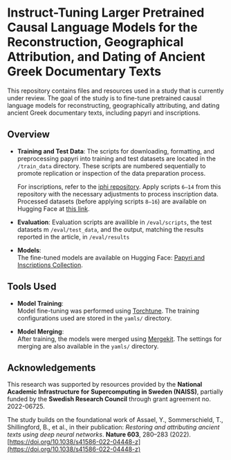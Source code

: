 # Instruct-Tuning Larger Pretrained Causal Language Models for the Reconstruction, Geographical Attribution, and Dating of Ancient Greek Documentary Texts

This repository contains files and resources used in a study that is currently under review. The goal of the study is to fine-tune pretrained causal language models for reconstructing, geographically attributing, and dating ancient Greek documentary texts, including papyri and inscriptions.

## Overview

- **Training and Test Data**: 
  The scripts for downloading, formatting, and preprocessing papyri into training and test datasets are located in the `/train_data` directory. These scripts are numbered sequentially to promote replication or inspection of the data preparation process.

  For inscriptions, refer to the [iphi repository](https://github.com/sommerschield/iphi). Apply scripts `6–14` from this repository with the necessary adjustments to process inscription data. Processed datasets (before applying scripts `8–16`) are available on Hugging Face at [this link](https://huggingface.co/collections/Ericu950/papyri-and-inscriptions-66ed3af86b665725dcc28ca5).


- **Evaluation**: 
Evaluation scripts are availible in `/eval/scripts`, the test datasets m `/eval/test_data`, and the output, matching the results reported in the article, in  `/eval/results`

- **Models**:  
  The fine-tuned models are available on Hugging Face: [Papyri and Inscriptions Collection](https://huggingface.co/collections/Ericu950/papyri-and-inscriptions-66ed3af86b665725dcc28ca5).

## Tools Used

- **Model Training**:  
  Model fine-tuning was performed using [Torchtune](https://github.com/pytorch/torchtune). The training configurations used are stored in the `yamls/` directory.

- **Model Merging**:  
  After training, the models were merged using [Mergekit](https://github.com/arcee-ai/mergekit). The settings for merging are also available in the `yamls/` directory.


## Acknowledgements

This research was supported by resources provided by the **National Academic Infrastructure for Supercomputing in Sweden (NAISS)**, partially funded by the **Swedish Research Council** through grant agreement no. 2022-06725.

The study builds on the foundational work of Assael, Y., Sommerschield, T., Shillingford, B., et al., in their publication: *Restoring and attributing ancient texts using deep neural networks*. **Nature 603**, 280–283 (2022). [https://doi.org/10.1038/s41586-022-04448-z](https://doi.org/10.1038/s41586-022-04448-z) 
